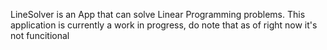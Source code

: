 LineSolver is an App that can solve Linear Programming problems.
This application is currently a work in progress, do note that as of right now it's not funcitional
